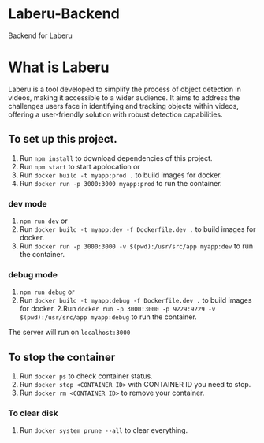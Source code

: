 # Laberu-Backend
Backend for Laberu

# What is Laberu
Laberu is a tool developed to simplify the process of object detection in videos, making it accessible to a wider audience. 
It aims to address the challenges users face in identifying and tracking objects within videos, offering a user-friendly solution with robust detection capabilities.

## To set up this project.
1. Run ``` npm install ``` to download dependencies of this project.
2. Run ```npm start``` to start applocation
or 
1. Run ```docker build -t myapp:prod .``` to build images for docker.
2. Run ```docker run -p 3000:3000 myapp:prod``` to run the container.

### dev mode
1. ```npm run dev```
or 
1. Run ```docker build -t myapp:dev -f Dockerfile.dev .``` to build images for docker.
2. Run ```docker run -p 3000:3000 -v $(pwd):/usr/src/app myapp:dev``` to run the container.

### debug mode
1. ```npm run debug```
or
1. Run ```docker build -t myapp:debug -f Dockerfile.dev .``` to build images for docker.
2.Run ```docker run -p 3000:3000 -p 9229:9229 -v $(pwd):/usr/src/app myapp:debug``` to run the container.

The server will run on ```localhost:3000```
  
## To stop the container
1. Run ```docker ps``` to check container status.
2. Run ```docker stop <CONTAINER ID>``` with CONTAINER ID you need to stop.
3. Run ```docker rm <CONTAINER ID>``` to remove your container.

### To clear disk
1. Run ```docker system prune --all``` to clear everything.